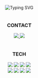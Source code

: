 <div align="center">
<img src="https://readme-typing-svg.demolab.com?font=Fira+Code&pause=1000&color=00EE2D&center=true&vCenter=true&width=435&separator=%3C&lines=console.log(%22Hello%2C+world!%22);" alt="Typing SVG" />
</div>

<br>

<h3 align="center">CONTACT</h3>
<div align="center">
<a href="https://velog.io/@clydehan">
<img src="https://img.shields.io/badge/Velog-1EBC8F?style=for-the-badge&logo=velog&logoColor=white" />
</a>

<a href="mailto:clydehan0401@gmail.com">
<img src="https://img.shields.io/badge/gmail-D14836?style=for-the-badge&logo=gmail&logoColor=white"/>
</a>
</div>

<br>

<h3 align="center">TECH</h3>
<div align="center">
<img src="https://ziadoua.github.io/m3-Markdown-Badges/badges/HTML/html1.svg" />
<img src="https://ziadoua.github.io/m3-Markdown-Badges/badges/CSS/css1.svg" />
<img src="https://ziadoua.github.io/m3-Markdown-Badges/badges/Javascript/javascript3.svg" />
<img src="https://ziadoua.github.io/m3-Markdown-Badges/badges/TypeScript/typescript1.svg" />
</div>

<div align="center">
<img src="https://ziadoua.github.io/m3-Markdown-Badges/badges/React/react2.svg" />
<img src="https://ziadoua.github.io/m3-Markdown-Badges/badges/NextJS/nextjs1.svg" />
<img src="https://ziadoua.github.io/m3-Markdown-Badges/badges/TailwindCSS/tailwindcss2.svg" />
<img src="https://ziadoua.github.io/m3-Markdown-Badges/badges/styled-components/styled-components2.svg" />
</div>
